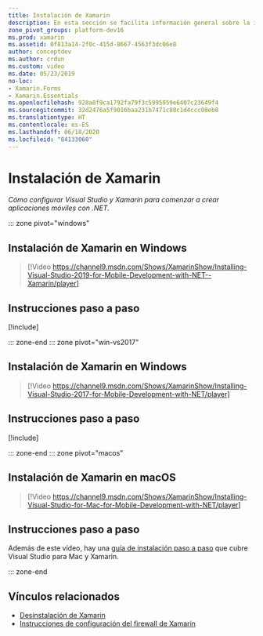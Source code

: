 ```yaml
---
title: Instalación de Xamarin
description: En esta sección se facilita información general sobre la instalación y los procesos que se pueden usar para configurar Xamarin en Visual Studio y empezar a usarlo.
zone_pivot_groups: platform-dev16
ms.prod: xamarin
ms.assetid: 0f813a14-2f0c-415d-8667-4563f3dc06e8
author: conceptdev
ms.author: crdun
ms.custom: video
ms.date: 05/23/2019
no-loc:
- Xamarin.Forms
- Xamarin.Essentials
ms.openlocfilehash: 928a8f9ca1792fa79f3c5995959e6407c23649f4
ms.sourcegitcommit: 32d2476a5f9016baa231b7471c88c1d4ccc08eb8
ms.translationtype: HT
ms.contentlocale: es-ES
ms.lasthandoff: 06/18/2020
ms.locfileid: "84133060"
---
```

# <a name="installing-xamarin"></a>Instalación de Xamarin

_Cómo configurar Visual Studio y Xamarin para comenzar a crear aplicaciones móviles con .NET._

::: zone pivot="windows"

## <a name="installing-xamarin-on-windows"></a>Instalación de Xamarin en Windows

> [!Video https://channel9.msdn.com/Shows/XamarinShow/Installing-Visual-Studio-2019-for-Mobile-Development-with-NET--Xamarin/player]

## <a name="step-by-step-instructions"></a>Instrucciones paso a paso

[!include[](~/cross-platform/includes/install-xamarin-windows-2019.md)]

::: zone-end
::: zone pivot="win-vs2017"

## <a name="installing-xamarin-on-windows"></a>Instalación de Xamarin en Windows

> [!Video https://channel9.msdn.com/Shows/XamarinShow/Installing-Visual-Studio-2017-for-Mobile-Development-with-NET/player]

## <a name="step-by-step-instructions"></a>Instrucciones paso a paso

[!include[](~/cross-platform/includes/install-xamarin-windows.md)]

::: zone-end
::: zone pivot="macos"

## <a name="installing-xamarin-on-macos"></a>Instalación de Xamarin en macOS

> [!Video https://channel9.msdn.com/Shows/XamarinShow/Installing-Visual-Studio-for-Mac-for-Mobile-Development-with-NET/player]

## <a name="step-by-step-instructions"></a>Instrucciones paso a paso

Además de este vídeo, hay una [guía de instalación paso a paso](/visualstudio/mac/installation/) que cubre Visual Studio para Mac y Xamarin.

::: zone-end

## <a name="related-links"></a>Vínculos relacionados

- [Desinstalación de Xamarin](~/get-started/installation/uninstalling-xamarin.md)
- [Instrucciones de configuración del firewall de Xamarin](firewall.md)
